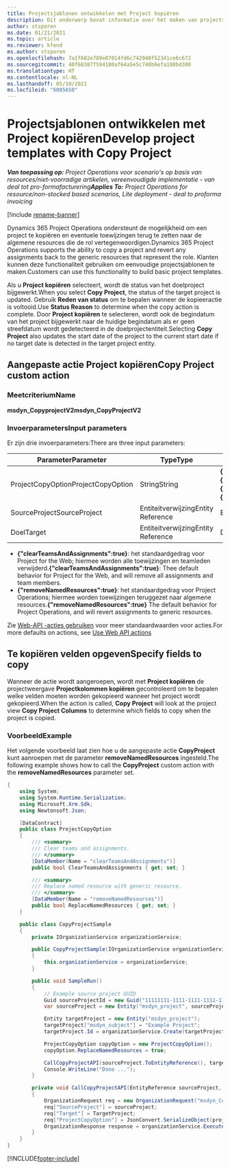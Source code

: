 ```yaml
---
title: Projectsjablonen ontwikkelen met Project kopiëren
description: Dit onderwerp bevat informatie over het maken van projectsjablonen met de aangepaste actie Project kopiëren.
author: stsporen
ms.date: 01/21/2021
ms.topic: article
ms.reviewer: kfend
ms.author: stsporen
ms.openlocfilehash: 7a1f602e789e07014fd6c742940f52341ce6c672
ms.sourcegitcommit: 40f68387f594180af64a5e5c748b6efa188bd300
ms.translationtype: HT
ms.contentlocale: nl-NL
ms.lasthandoff: 05/10/2021
ms.locfileid: "6005650"
---
```

# <a name="develop-project-templates-with-copy-project"></a><span data-ttu-id="015e3-103">Projectsjablonen ontwikkelen met Project kopiëren</span><span class="sxs-lookup"><span data-stu-id="015e3-103">Develop project templates with Copy Project</span></span>

<span data-ttu-id="015e3-104">_**Van toepassing op:** Project Operations voor scenario's op basis van resources/niet-voorradige artikelen, vereenvoudigde implementatie - van deal tot pro-formafacturering_</span><span class="sxs-lookup"><span data-stu-id="015e3-104">_**Applies To:** Project Operations for resource/non-stocked based scenarios, Lite deployment - deal to proforma invoicing_</span></span>

[!include [rename-banner](~/includes/cc-data-platform-banner.md)]

<span data-ttu-id="015e3-105">Dynamics 365 Project Operations ondersteunt de mogelijkheid om een project te kopiëren en eventuele toewijzingen terug te zetten naar de algemene resources die de rol vertegenwoordigen.</span><span class="sxs-lookup"><span data-stu-id="015e3-105">Dynamics 365 Project Operations supports the ability to copy a project and revert any assignments back to the generic resources that represent the role.</span></span> <span data-ttu-id="015e3-106">Klanten kunnen deze functionaliteit gebruiken om eenvoudige projectsjablonen te maken.</span><span class="sxs-lookup"><span data-stu-id="015e3-106">Customers can use this functionality to build basic project templates.</span></span>

<span data-ttu-id="015e3-107">Als u **Project kopiëren** selecteert, wordt de status van het doelproject bijgewerkt.</span><span class="sxs-lookup"><span data-stu-id="015e3-107">When you select **Copy Project**, the status of the target project is updated.</span></span> <span data-ttu-id="015e3-108">Gebruik **Reden van status** om te bepalen wanneer de kopieeractie is voltooid.</span><span class="sxs-lookup"><span data-stu-id="015e3-108">Use **Status Reason** to determine when the copy action is complete.</span></span> <span data-ttu-id="015e3-109">Door **Project kopiëren** te selecteren, wordt ook de begindatum van het project bijgewerkt naar de huidige begindatum als er geen streefdatum wordt gedetecteerd in de doelprojectentiteit.</span><span class="sxs-lookup"><span data-stu-id="015e3-109">Selecting **Copy Project** also updates the start date of the project to the current start date if no target date is detected in the target project entity.</span></span>

## <a name="copy-project-custom-action"></a><span data-ttu-id="015e3-110">Aangepaste actie Project kopiëren</span><span class="sxs-lookup"><span data-stu-id="015e3-110">Copy Project custom action</span></span> 

### <a name="name"></a><span data-ttu-id="015e3-111">Meetcriterium</span><span class="sxs-lookup"><span data-stu-id="015e3-111">Name</span></span> 

<span data-ttu-id="015e3-112">**msdyn_CopyprojectV2**</span><span class="sxs-lookup"><span data-stu-id="015e3-112">**msdyn_CopyProjectV2**</span></span>

### <a name="input-parameters"></a><span data-ttu-id="015e3-113">Invoerparameters</span><span class="sxs-lookup"><span data-stu-id="015e3-113">Input parameters</span></span>
<span data-ttu-id="015e3-114">Er zijn drie invoerparameters:</span><span class="sxs-lookup"><span data-stu-id="015e3-114">There are three input parameters:</span></span>

| <span data-ttu-id="015e3-115">Parameter</span><span class="sxs-lookup"><span data-stu-id="015e3-115">Parameter</span></span>          | <span data-ttu-id="015e3-116">Type</span><span class="sxs-lookup"><span data-stu-id="015e3-116">Type</span></span>   | <span data-ttu-id="015e3-117">Waarden</span><span class="sxs-lookup"><span data-stu-id="015e3-117">Values</span></span>                                                   | 
|--------------------|--------|----------------------------------------------------------|
| <span data-ttu-id="015e3-118">ProjectCopyOption</span><span class="sxs-lookup"><span data-stu-id="015e3-118">ProjectCopyOption</span></span>  | <span data-ttu-id="015e3-119">String</span><span class="sxs-lookup"><span data-stu-id="015e3-119">String</span></span> | <span data-ttu-id="015e3-120">**{"removeNamedResources":true}** of **{"clearTeamsAndAssignments":true}**</span><span class="sxs-lookup"><span data-stu-id="015e3-120">**{"removeNamedResources":true}** or **{"clearTeamsAndAssignments":true}**</span></span> |
| <span data-ttu-id="015e3-121">SourceProject</span><span class="sxs-lookup"><span data-stu-id="015e3-121">SourceProject</span></span>      | <span data-ttu-id="015e3-122">Entiteitverwijzing</span><span class="sxs-lookup"><span data-stu-id="015e3-122">Entity Reference</span></span> | <span data-ttu-id="015e3-123">Bronproject</span><span class="sxs-lookup"><span data-stu-id="015e3-123">Source Project</span></span> |
| <span data-ttu-id="015e3-124">Doel</span><span class="sxs-lookup"><span data-stu-id="015e3-124">Target</span></span>             | <span data-ttu-id="015e3-125">Entiteitverwijzing</span><span class="sxs-lookup"><span data-stu-id="015e3-125">Entity Reference</span></span> | <span data-ttu-id="015e3-126">Doelproject</span><span class="sxs-lookup"><span data-stu-id="015e3-126">Target Project</span></span> |


- <span data-ttu-id="015e3-127">**{"clearTeamsAndAssignments":true}**: het standaardgedrag voor Project for the Web; hiermee worden alle toewijzingen en teamleden verwijderd.</span><span class="sxs-lookup"><span data-stu-id="015e3-127">**{"clearTeamsAndAssignments":true}**: Thee default behavior for Project for the Web, and will remove all assignments and team members.</span></span>
- <span data-ttu-id="015e3-128">**{"removeNamedResources":true}**: het standaardgedrag voor Project Operations; hiermee worden toewijzingen teruggezet naar algemene resources.</span><span class="sxs-lookup"><span data-stu-id="015e3-128">**{"removeNamedResources":true}** The default behavior for Project Operations, and will revert assignments to generic resources.</span></span>

<span data-ttu-id="015e3-129">Zie [Web-API -acties gebruiken](/powerapps/developer/common-data-service/webapi/use-web-api-actions) voor meer standaardwaarden voor acties.</span><span class="sxs-lookup"><span data-stu-id="015e3-129">For more defaults on actions, see [Use Web API actions](/powerapps/developer/common-data-service/webapi/use-web-api-actions)</span></span>

## <a name="specify-fields-to-copy"></a><span data-ttu-id="015e3-130">Te kopiëren velden opgeven</span><span class="sxs-lookup"><span data-stu-id="015e3-130">Specify fields to copy</span></span> 
<span data-ttu-id="015e3-131">Wanneer de actie wordt aangeroepen, wordt met **Project kopiëren** de projectweergave **Projectkolommen kopiëren** gecontroleerd om te bepalen welke velden moeten worden gekopieerd wanneer het project wordt gekopieerd.</span><span class="sxs-lookup"><span data-stu-id="015e3-131">When the action is called, **Copy Project** will look at the project view **Copy Project Columns** to determine which fields to copy when the project is copied.</span></span>


### <a name="example"></a><span data-ttu-id="015e3-132">Voorbeeld</span><span class="sxs-lookup"><span data-stu-id="015e3-132">Example</span></span>
<span data-ttu-id="015e3-133">Het volgende voorbeeld laat zien hoe u de aangepaste actie **CopyProject** kunt aanroepen met de parameter **removeNamedResources** ingesteld.</span><span class="sxs-lookup"><span data-stu-id="015e3-133">The following example shows how to call the **CopyProject** custom action with the **removeNamedResources** parameter set.</span></span>
```C#
{
    using System;
    using System.Runtime.Serialization;
    using Microsoft.Xrm.Sdk;
    using Newtonsoft.Json;

    [DataContract]
    public class ProjectCopyOption
    {
        /// <summary>
        /// Clear teams and assignments.
        /// </summary>
        [DataMember(Name = "clearTeamsAndAssignments")]
        public bool ClearTeamsAndAssignments { get; set; }

        /// <summary>
        /// Replace named resource with generic resource.
        /// </summary>
        [DataMember(Name = "removeNamedResources")]
        public bool ReplaceNamedResources { get; set; }
    }

    public class CopyProjectSample
    {
        private IOrganizationService organizationService;

        public CopyProjectSample(IOrganizationService organizationService)
        {
            this.organizationService = organizationService;
        }

        public void SampleRun()
        {
            // Example source project GUID
            Guid sourceProjectId = new Guid("11111111-1111-1111-1111-111111111111");
            var sourceProject = new Entity("msdyn_project", sourceProjectId);

            Entity targetProject = new Entity("msdyn_project");
            targetProject["msdyn_subject"] = "Example Project";
            targetProject.Id = organizationService.Create(targetProject);

            ProjectCopyOption copyOption = new ProjectCopyOption();
            copyOption.ReplaceNamedResources = true;

            CallCopyProjectAPI(sourceProject.ToEntityReference(), targetProject.ToEntityReference(), copyOption);
            Console.WriteLine("Done ...");
        }

        private void CallCopyProjectAPI(EntityReference sourceProject, EntityReference TargetProject, ProjectCopyOption projectCopyOption)
        {
            OrganizationRequest req = new OrganizationRequest("msdyn_CopyProjectV2");
            req["SourceProject"] = sourceProject;
            req["Target"] = TargetProject;
            req["ProjectCopyOption"] = JsonConvert.SerializeObject(projectCopyOption);
            OrganizationResponse response = organizationService.Execute(req);
        }
    }
}
```


[!INCLUDE[footer-include](../includes/footer-banner.md)]